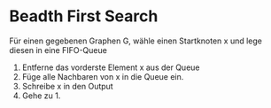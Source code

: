 # Beadth First Search

Für einen gegebenen Graphen G, wähle einen Startknoten x und lege diesen in eine FIFO-Queue

1. Entferne das vorderste Element x aus der Queue
2. Füge alle Nachbaren von x in die Queue ein.
3. Schreibe x in den Output
4. Gehe zu 1.